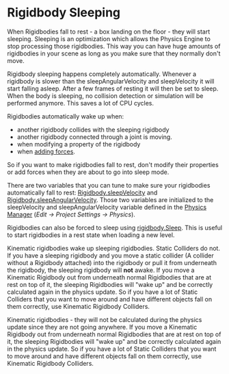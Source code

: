 Rigidbody Sleeping
==================


When Rigidbodies fall to rest - a box landing on the floor - they will start sleeping. Sleeping is an optimization which allows the Physics Engine to stop processing those rigidbodies. This way you can have huge amounts of rigidbodies in your scene as long as you make sure that they normally don't move.

Rigidbody sleeping happens completely automatically. Whenever a rigidbody is slower than the sleepAngularVelocity and sleepVelocity it will start falling asleep. After a few frames of resting it will then be set to sleep. When the body is sleeping, no collision detection or simulation will be performed anymore. This saves a lot of CPU cycles.

Rigidbodies automatically wake up when:
* another rigidbody collides with the sleeping rigidbody
* another rigidbody connected through a joint is moving.
* when modifying a property of the rigidbody
* when [adding forces](ScriptRef:Rigidbody.AddForce.html.html).

So if you want to make rigidbodies fall to rest, don't modify their properties or add forces when they are about to go into sleep mode.

There are two variables that you can tune to make sure your rigidbodies automatically fall to rest: [Rigidbody.sleepVelocity](ScriptRef:Rigidbody-sleepVelocity.html.html) and [Rigidbody.sleepAngularVelocity](ScriptRef:Rigidbody-sleepAngularVelocity.html.html). Those two variables are initialized to the sleepVelocity and sleepAngularVelocity variable defined in the [Physics Manager](class-PhysicsManager.html) (_Edit -> Project Settings -> Physics_).

Rigidbodies can also be forced to sleep using [rigidbody.Sleep](ScriptRef:Rigidbody.Sleep.html.html). This is useful to start rigidbodies in a rest state when loading a new level.


Kinematic rigidbodies wake up sleeping rigidbodies. Static Colliders do not.
If you have a sleeping rigidbody and you move a static collider (A collider without a Rigidbody attached) into the rigidbody or pull it from underneath the rigidbody, the sleeping rigidbody will __not__ awake.
If you move a Kinematic Rigidbody out from underneath normal Rigidbodies that are at rest on top of it, the sleeping Rigidbodies will "wake up" and be correctly calculated again in the physics update.  So if you have a lot of Static Colliders that you want to move around and have different objects fall on them correctly, use Kinematic Rigidbody Colliders.


Kinematic rigidbodies - they will not be calculated during the physics update since they are not going anywhere.  If you move a Kinematic Rigidbody out from underneath normal Rigidbodies that are at rest on top of it, the sleeping Rigidbodies will "wake up" and be correctly calculated again in the physics update.  So if you have a lot of Static Colliders that you want to move around and have different objects fall on them correctly, use Kinematic Rigidbody Colliders.
